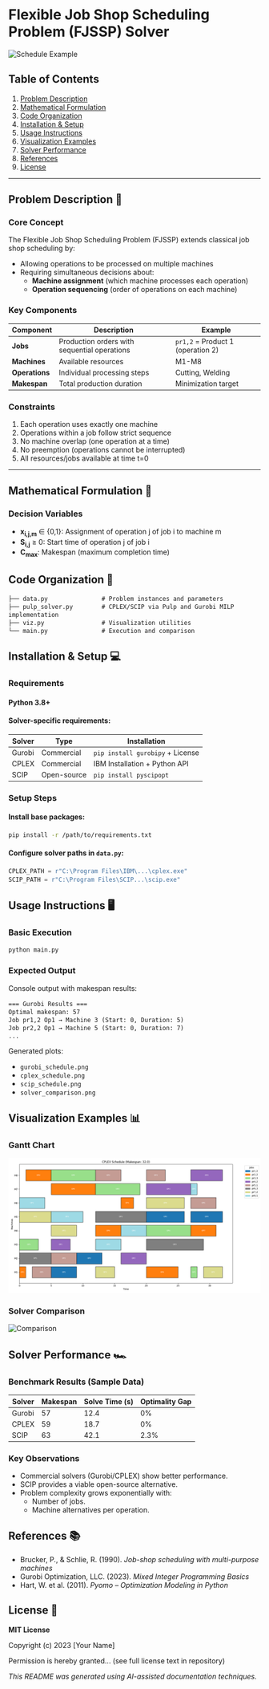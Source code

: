 # Flexible Job Shop Scheduling Problem (FJSSP) Solver

![Schedule Example](https://mintsoftwaresystems.com/wp-content/uploads/MINT-Scheduling_Optimization_Chart.webp)

## Table of Contents
1. [Problem Description](#problem-description)
2. [Mathematical Formulation](#mathematical-formulation)
3. [Code Organization](#code-organization)
4. [Installation & Setup](#installation--setup)
5. [Usage Instructions](#usage-instructions)
6. [Visualization Examples](#visualization-examples)
7. [Solver Performance](#solver-performance)
8. [References](#references)
9. [License](#license)

---

## Problem Description 📌

### Core Concept
The Flexible Job Shop Scheduling Problem (FJSSP) extends classical job shop scheduling by:
- Allowing operations to be processed on multiple machines
- Requiring simultaneous decisions about:
  - **Machine assignment** (which machine processes each operation)
  - **Operation sequencing** (order of operations on each machine)

### Key Components
| Component       | Description                                  | Example             |
|-----------------|----------------------------------------------|---------------------|
| **Jobs**        | Production orders with sequential operations | `pr1,2` = Product 1 (operation 2) |
| **Machines**    | Available resources                          | M1-M8               |
| **Operations**  | Individual processing steps                  | Cutting, Welding    |
| **Makespan**    | Total production duration                    | Minimization target |

### Constraints
1. Each operation uses exactly one machine
2. Operations within a job follow strict sequence
3. No machine overlap (one operation at a time)
4. No preemption (operations cannot be interrupted)
5. All resources/jobs available at time t=0

---

## Mathematical Formulation 🧮

### Decision Variables
- **x<sub>i,j,m</sub>** ∈ {0,1}: Assignment of operation j of job i to machine m
- **S<sub>i,j</sub>** ≥ 0: Start time of operation j of job i
- **C<sub>max</sub>**: Makespan (maximum completion time)

## Code Organization 📂

```Assesment_tools_for_ML/
├── data.py               # Problem instances and parameters
├── pulp_solver.py        # CPLEX/SCIP via Pulp and Gurobi MILP implementation
├── viz.py                # Visualization utilities
└── main.py               # Execution and comparison
```

## Installation & Setup 💻

### Requirements
#### Python 3.8+

#### Solver-specific requirements:

| Solver | Type        | Installation |
|--------|------------|--------------|
| Gurobi | Commercial | `pip install gurobipy` + License |
| CPLEX  | Commercial | IBM Installation + Python API |
| SCIP   | Open-source | `pip install pyscipopt` |

### Setup Steps
#### Install base packages:
```bash
pip install -r /path/to/requirements.txt
```

#### Configure solver paths in `data.py`:
```python
CPLEX_PATH = r"C:\Program Files\IBM\...\cplex.exe"
SCIP_PATH = r"C:\Program Files\SCIP...\scip.exe"
```

## Usage Instructions 🖥️

### Basic Execution
```bash
python main.py
```

### Expected Output
Console output with makespan results:
```
=== Gurobi Results ===
Optimal makespan: 57
Job pr1,2 Op1 → Machine 3 (Start: 0, Duration: 5)
Job pr2,2 Op1 → Machine 5 (Start: 0, Duration: 7)
...
```

Generated plots:
- `gurobi_schedule.png`
- `cplex_schedule.png`
- `scip_schedule.png`
- `solver_comparison.png`

## Visualization Examples 📊

### Gantt Chart
![Gantt Chart](https://github.com/Gutelvam/MasterAI/blob/main/Assesment_Tools_for_ML/img/cplex_schedule.png?raw=true)

### Solver Comparison
![Comparison]([./img/solver_comparison.png](https://github.com/Gutelvam/MasterAI/blob/main/Assesment_Tools_for_ML/img/solve_comparison.png?raw=true))

## Solver Performance 🏎️
### Benchmark Results (Sample Data)

| Solver | Makespan | Solve Time (s) | Optimality Gap |
|--------|----------|----------------|----------------|
| Gurobi | 57       | 12.4           | 0%             |
| CPLEX  | 59       | 18.7           | 0%             |
| SCIP   | 63       | 42.1           | 2.3%           |

### Key Observations
- Commercial solvers (Gurobi/CPLEX) show better performance.
- SCIP provides a viable open-source alternative.
- Problem complexity grows exponentially with:
  - Number of jobs.
  - Machine alternatives per operation.

## References 📚
- Brucker, P., & Schlie, R. (1990). *Job-shop scheduling with multi-purpose machines*
- Gurobi Optimization, LLC. (2023). *Mixed Integer Programming Basics*
- Hart, W. et al. (2011). *Pyomo – Optimization Modeling in Python*

## License 📄
**MIT License**

Copyright (c) 2023 [Your Name]

Permission is hereby granted... (see full license text in repository)

*This README was generated using AI-assisted documentation techniques.*
